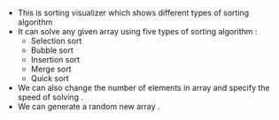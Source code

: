 - This is sorting visualizer which shows different types of sorting algorithm 
- It can solve any given array using five types of sorting algorithm : 
    - Selection sort 
    - Bubble sort 
    - Insertion sort 
    - Merge sort 
    - Quick sort 
- We can also change the number of elements in array and specify the speed of solving .
- We can generate a random new array . 